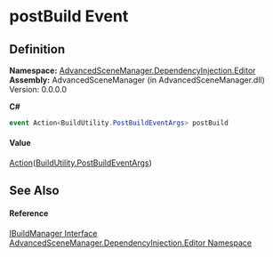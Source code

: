 # postBuild Event




## Definition
**Namespace:** <a href="N_AdvancedSceneManager_DependencyInjection_Editor">AdvancedSceneManager.DependencyInjection.Editor</a>  
**Assembly:** AdvancedSceneManager (in AdvancedSceneManager.dll) Version: 0.0.0.0

**C#**
``` C#
event Action<BuildUtility.PostBuildEventArgs> postBuild
```



#### Value
<a href="https://learn.microsoft.com/dotnet/api/system.action-1" target="_blank" rel="noopener noreferrer">Action</a>(<a href="T_AdvancedSceneManager_Editor_Utility_BuildUtility_PostBuildEventArgs">BuildUtility.PostBuildEventArgs</a>)

## See Also


#### Reference
<a href="T_AdvancedSceneManager_DependencyInjection_Editor_IBuildManager">IBuildManager Interface</a>  
<a href="N_AdvancedSceneManager_DependencyInjection_Editor">AdvancedSceneManager.DependencyInjection.Editor Namespace</a>  
